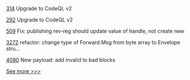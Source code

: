 
[314](https://github.com/hyperledger-labs/fabric-smart-client/pull/314) Upgrade to CodeQL v2

[292](https://github.com/hyperledger-labs/fabric-token-sdk/pull/292) Upgrade to CodeQL v2

[509](https://github.com/hyperledger/aries-vcx/pull/509) Fix: publishing rev-reg should update value of handle, not create new

[3272](https://github.com/hyperledger/aries-framework-go/pull/3272) refactor: change type of Forward.Msg from byte array to Envelope stru…

[4080](https://github.com/hyperledger/besu/pull/4080) New payload: add invalid to bad blocks


[See more >>>](https://start-here.hyperledger.org/pull-requests)
